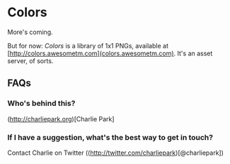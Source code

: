 # Colors

More's coming.

But for now: *Colors* is a library of 1x1 PNGs, available at [http://colors.awesometm.com](colors.awesometm.com). It's an asset server, of sorts.

## FAQs

### Who's behind this?

(http://charliepark.org)[Charlie Park]

### If I have a suggestion, what's the best way to get in touch?

Contact Charlie on Twitter ((http://twitter.com/charliepark)[@charliepark])